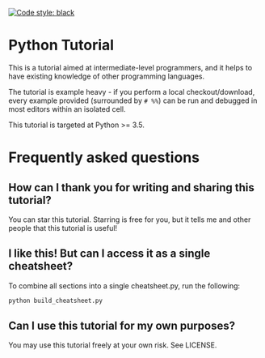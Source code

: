 [![Code style: black](https://img.shields.io/badge/code%20style-black-000000.svg)](https://github.com/psf/black)

# Python Tutorial
This is a tutorial aimed at intermediate-level programmers, and it helps to have existing knowledge of other programming languages.

The tutorial is example heavy - if you perform a local checkout/download, every example provided (surrounded by `# %%`) can be run and debugged in most editors within an isolated cell.

This tutorial is targeted at Python >= 3.5.

# Frequently asked questions

## How can I thank you for writing and sharing this tutorial?
You can star this tutorial. Starring is free for you, but it tells me and other people that this tutorial is useful!

## I like this! But can I access it as a single cheatsheet?
To combine all sections into a single cheatsheet.py, run the following:
```sh
python build_cheatsheet.py
```

## Can I use this tutorial for my own purposes?
You may use this tutorial freely at your own risk. See LICENSE.
